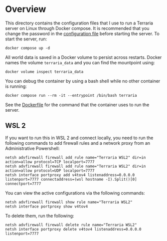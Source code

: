 # Overview

This directory contains the configuration files that I use to run a Terraria server on Linux through Docker compose.
It is recommended that you change the password in the [configuration file](./serverconfig.txt) before starting the server.
To start the server, run:

```
docker compose up -d
```

All world data is saved in a Docker volume to persist across restarts.
Docker names the volume `terraria_data` and you can find the mountpoint using:

```
docker volume inspect terraria_data
```

You can debug the container by using a bash shell while no other container is running:

```
docker compose run --rm -it --entrypoint /bin/bash terraria
```

See the [Dockerfile](./Dockerfile) for the command that the container uses to run the server.

## WSL 2

If you want to run this in WSL 2 and connect locally, you need to run the following commands to add firewall rules and a network proxy from an Administrative Powershell:

```
netsh advfirewall firewall add rule name="Terraria WSL2" dir=in action=allow protocol=TCP localport=7777
netsh advfirewall firewall add rule name="Terraria WSL2" dir=in action=allow protocol=UDP localport=7777
netsh interface portproxy add v4tov4 listenaddress=0.0.0.0 listenport=7777 connectaddress=(wsl hostname -I).Split()[0] connectport=7777
```

You can view the active configurations via the following commands:

```
netsh advfirewall firewall show rule name="Terraria WSL2"
netsh interface portproxy show v4tov4
```

To delete them, run the following:

```
netsh advfirewall firewall delete rule name="Terraria WSL2"
netsh interface portproxy delete v4tov4 listenaddress=0.0.0.0 listenport=7777
```
